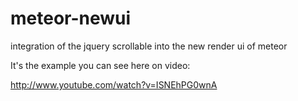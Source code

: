 meteor-newui
============

integration of the jquery scrollable into the new render ui of meteor

It's the example you can see here on video:

http://www.youtube.com/watch?v=ISNEhPG0wnA
